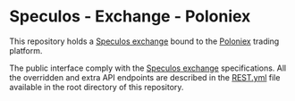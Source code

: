 # Speculos - Exchange - Poloniex

This repository holds a [Speculos exchange](https://github.com/speculos/speculos-exchange) bound to the [Poloniex](https://poloniex.com) trading platform.

The public interface comply with the [Speculos exchange](https://github.com/speculos/speculos-exchange) specifications. All the overridden and extra API endpoints are described in the [REST.yml](REST.yml) file available in the root directory of this repository.